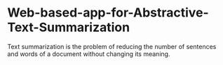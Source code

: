 # Web-based-app-for-Abstractive-Text-Summarization
Text summarization is the problem of reducing the number of sentences and words of a document without changing its meaning. 
